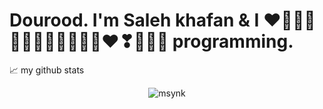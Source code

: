 <h1>Dourood. I'm Saleh khafan & I ❤️💖💗💓💙💚💛💜🧡💝💟🖤❤❣💌🤎🤍 programming.</h1>

📈 my github stats

<p align="center"> <img src="https://github-readme-stats.vercel.app/api?username=msynk&show_icons=true&theme=gotham" alt="msynk" />

